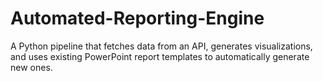 # Automated-Reporting-Engine
A Python pipeline that fetches data from an API, generates visualizations, and uses existing PowerPoint report templates to automatically generate new ones.

